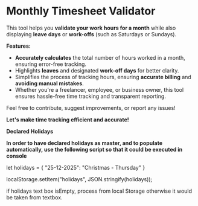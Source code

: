 # Monthly Timesheet Validator
This tool helps you **validate your work hours for a month** while also displaying **leave days** or **work-offs** (such as Saturdays or Sundays).

**Features:**
* **Accurately calculates** the total number of hours worked in a month, ensuring error-free tracking.
* Highlights **leaves** and designated **work-off days** for better clarity.
* Simplifies the process of tracking hours, ensuring **accurate billing** and **avoiding manual mistakes**.
* Whether you're a freelancer, employee, or business owner, this tool ensures hassle-free time tracking and transparent reporting.

Feel free to contribute, suggest improvements, or report any issues!

**Let's make time tracking efficient and accurate!**

**Declared Holidays**

**In order to have declared holidays as master, and to populate automatically,  use the following script so that it could be executed in console**

let holidays = {
  "25-12-2025":  "Christmas  - Thursday"
}

localStorage.setItem("holidays", JSON.stringify(holidays));

if holidays text box isEmpty, process from local Storage otherwise it would be taken from textbox.







